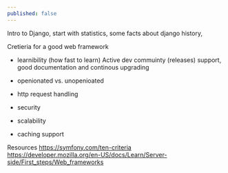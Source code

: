 ```yaml
---
published: false
---
```


Intro to Django, start with statistics, some facts about django
history,

Cretieria for a good web framework

- learnibility (how fast to learn)
  Active dev commuinty (releases) support, good documentation and continous upgrading

- openionated vs. unopenioated 

- http request handling
- security
- scalability
- caching support



Resources
https://symfony.com/ten-criteria
https://developer.mozilla.org/en-US/docs/Learn/Server-side/First_steps/Web_frameworks
